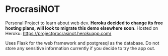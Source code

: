# ProcrasiNOT
Personal Project to learn about web dev.
**Heroku decided to change its free hosting plans, will look to migrate this demo elsewhere soon**.
Hosted on Heroku: https://projectprocrasinot.herokuapp.com/

Uses Flask for the web framework and postgresql as the database. Do not store any sensitive information currently if you decide to try the app out.
